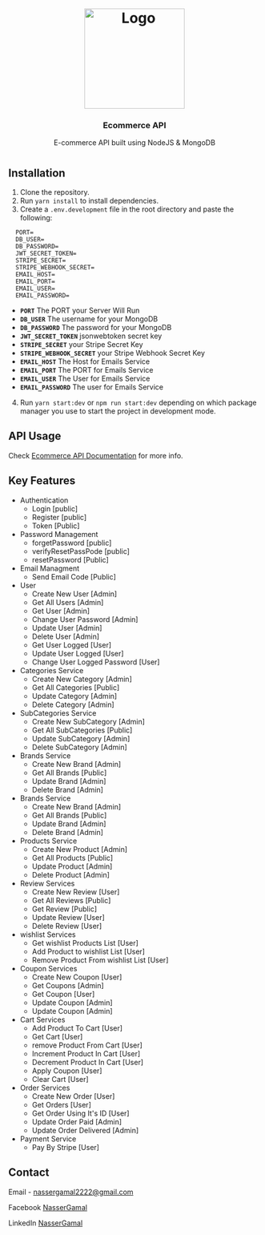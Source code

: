 <h1 align='center'>
  <a href='https://github.com/Braineanear/EcommerceAPI'>
      <img src="https://hackernoon.com/hn-images/1*lAR9Uh_gJ7dp23e0vhy5Hg.png" alt="Logo" width="200" height="200">
  </a>
  <h3 align='center'>Ecommerce API</h3>
  <p align='center'>E-commerce API built using NodeJS & MongoDB</p>
<h1>


## Installation
1. Clone the repository.
2. Run `yarn install` to install dependencies.
3. Create a `.env.development` file in the root directory and paste the following:

```
  PORT=
  DB_USER=
  DB_PASSWORD=
  JWT_SECRET_TOKEN=
  STRIPE_SECRET=
  STRIPE_WEBHOOK_SECRET=
  EMAIL_HOST=
  EMAIL_PORT=
  EMAIL_USER=
  EMAIL_PASSWORD=
```
  
  - **`PORT`** The PORT your Server Will Run
  - **`DB_USER`** The username for your MongoDB 
  - **`DB_PASSWORD`** The password for your MongoDB 
  - **`JWT_SECRET_TOKEN`** jsonwebtoken secret key
  - **`STRIPE_SECRET`** your Stripe Secret Key
  - **`STRIPE_WEBHOOK_SECRET`** your Stripe Webhook Secret Key
  - **`EMAIL_HOST`** The Host for Emails Service
  - **`EMAIL_PORT`** The PORT for Emails Service
  - **`EMAIL_USER`** The User for Emails Service
  - **`EMAIL_PASSWORD`** The user for Emails Service

  
4. Run `yarn start:dev` or `npm run start:dev` depending on which package manager you use to start the project in development mode.

## API Usage

Check [Ecommerce API Documentation](https://documenter.getpostman.com/view/22369261/2s9YJaZ4ZQ) for more info.

## Key Features

* Authentication
  * Login [public]
  * Register [public]
  * Token [Public]
* Password Management
  * forgetPassword [public]
  * verifyResetPassPode [public]
  * resetPassword [Public]
* Email Managment
  * Send Email Code [Public]
* User
  * Create New User [Admin]
  * Get All Users [Admin]
  * Get User [Admin]
  * Change User Password [Admin]
  * Update User [Admin]
  * Delete User [Admin]
  * Get User Logged [User]
  * Update User Logged [User]
  * Change User Logged Password [User]
* Categories Service
  * Create New Category [Admin]
  * Get All Categories [Public]
  * Update Category [Admin]
  * Delete Category [Admin]
* SubCategories Service
  * Create New SubCategory [Admin]
  * Get All SubCategories [Public]
  * Update SubCategory [Admin]
  * Delete SubCategory [Admin]
* Brands Service
  * Create New Brand [Admin]
  * Get All Brands [Public]
  * Update Brand [Admin]
  * Delete Brand [Admin]
* Brands Service
  * Create New Brand [Admin]
  * Get All Brands [Public]
  * Update Brand [Admin]
  * Delete Brand [Admin]
* Products Service
  * Create New Product [Admin]
  * Get All Products [Public]
  * Update Product [Admin]
  * Delete Product [Admin]
* Review Services
  * Create New Review [User]
  * Get All Reviews [Public]
  * Get Review [Public]
  * Update Review [User]
  * Delete Review [User]
* wishlist Services
  * Get wishlist Products List [User]
  * Add Product to wishlist List [User]
  * Remove Product From wishlist List [User]
* Coupon Services
  * Create New Coupon [User]
  * Get Coupons [Admin]
  * Get Coupon  [User]
  * Update Coupon [Admin]
  * Update Coupon [Admin]
* Cart Services
  * Add Product To Cart [User]
  * Get Cart [User]
  * remove Product From Cart [User]
  * Increment Product In Cart [User]
  * Decrement Product In Cart [User]
  * Apply Coupon [User]
  * Clear Cart [User]
* Order Services
  * Create New Order [User]
  * Get Orders [User]
  * Get Order Using It's ID [User]
  * Update Order Paid [Admin]
  * Update Order Delivered [Admin]
* Payment Service 
  * Pay By Stripe [User]



<!-- CONTACT -->
## Contact

Email - [nassergamal2222@gmail.com]()

Facebook [NasserGamal](https://www.facebook.com/anaaym)

LinkedIn [NasserGamal](https://www.linkedin.com/in/nasser-gamal-2082b9243/)